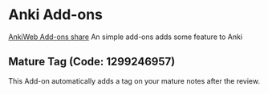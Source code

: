 # Anki Add-ons

[AnkiWeb Add-ons share](https://ankiweb.net/shared/info/1299246957)
An simple add-ons adds some feature to Anki

## Mature Tag (Code: 1299246957)
This Add-on automatically adds a tag on your mature notes after the review.
